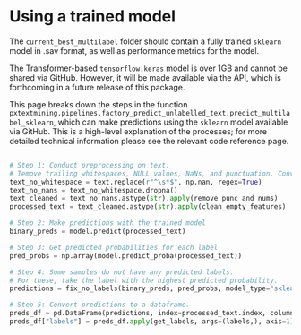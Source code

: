 # Using a trained model

The `current_best_multilabel` folder should contain a fully trained `sklearn` model in .sav format, as well as performance metrics for the model.

The Transformer-based `tensorflow.keras` model is over 1GB and cannot be shared via GitHub. However, it will be made available via the API, which is forthcoming in a future release of this package.

This page breaks down the steps in the function `pxtextmining.pipelines.factory_predict_unlabelled_text.predict_multilabel_sklearn`, which can make predictions using the `sklearn` model available via GitHub. This is a high-level explanation of the processes; for more detailed technical information please see the relevant code reference page.

```python

# Step 1: Conduct preprocessing on text:
# Temove trailing whitespaces, NULL values, NaNs, and punctuation. Converts to lowercase.
text_no_whitespace = text.replace(r"^\s*$", np.nan, regex=True)
text_no_nans = text_no_whitespace.dropna()
text_cleaned = text_no_nans.astype(str).apply(remove_punc_and_nums)
processed_text = text_cleaned.astype(str).apply(clean_empty_features)

# Step 2: Make predictions with the trained model
binary_preds = model.predict(processed_text)

# Step 3: Get predicted probabilities for each label
pred_probs = np.array(model.predict_proba(processed_text))

# Step 4: Some samples do not have any predicted labels.
# For these, take the label with the highest predicted probability.
predictions = fix_no_labels(binary_preds, pred_probs, model_type="sklearn")

# Step 5: Convert predictions to a dataframe.
preds_df = pd.DataFrame(predictions, index=processed_text.index, columns=labels)
preds_df["labels"] = preds_df.apply(get_labels, args=(labels,), axis=1)

```
